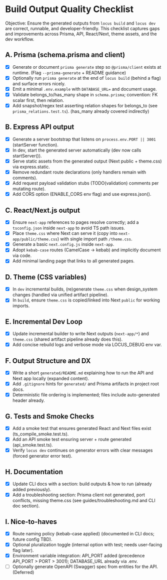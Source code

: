 # Build Output Quality Checklist

Objective: Ensure the generated outputs from `locus build` and `locus dev` are correct, runnable, and developer-friendly. This checklist captures gaps and improvements across Prisma, API, React/Next, theme assets, and the dev workflow.

## A. Prisma (schema.prisma and client)

- [x] Generate or document `prisma generate` step so `@prisma/client` exists at runtime. (Flag `--prisma-generate` + README guidance)
- [x] Optionally run `prisma generate` at the end of `locus build` (behind a flag) and surface errors nicely.
- [x] Emit a minimal `.env.example` with `DATABASE_URL=` and document usage.
- [x] Validate belongs_to/has_many shape in `schema.prisma`; convention: FK scalar first, then relation.
- [x] Add snapshot/regex test asserting relation shapes for belongs_to (see `prisma_relations.test.ts`). (has_many already covered indirectly)

## B. Express API output

- [x] Generate a server bootstrap that listens on `process.env.PORT || 3001` (startServer function).
- [x] In dev, start the generated server automatically (dev now calls startServer()).
- [x] Serve static assets from the generated output (Next public + theme.css) via express.static.
- [x] Remove redundant route declarations (only handlers remain with comments).
- [x] Add request payload validation stubs (TODO(validation) comments per mutating route).
- [x] Add CORS option (ENABLE_CORS env flag) and use express.json().

## C. React/Next.js output

- [x] Ensure `next-app` references to pages resolve correctly; add a `tsconfig.json` inside `next-app` to avoid TS path issues.
- [x] Place `theme.css` where Next can serve it (copy into `next-app/public/theme.css`) with single import path `/theme.css`.
- [x] Generate a basic `next.config.js` inside `next-app`.
- [x] Adopt `kebab-case` routes (CamelCase -> kebab) and implicitly document via code.
- [x] Add minimal landing page that links to all generated pages.

## D. Theme (CSS variables)

- [x] In `dev` incremental builds, (re)generate `theme.css` when design_system changes (handled via unified artifact pipeline).
- [x] In `build`, ensure `theme.css` is copied/linked into Next `public` for working imports.

## E. Incremental Dev Loop

- [x] Update incremental builder to write Next outputs (`next-app/*`) and `theme.css` (shared artifact pipeline already does this).
- [x] Add concise rebuild logs and verbose mode via LOCUS_DEBUG env var.

## F. Output Structure and DX

- [x] Write a short `generated/README.md` explaining how to run the API and Next app locally (expanded content).
- [x] Add `.gitignore` hints for `generated/` and Prisma artifacts in project root docs.
- [x] Deterministic file ordering is implemented; files include auto-generated header already.

## G. Tests and Smoke Checks

- [x] Add a smoke test that ensures generated React and Next files exist (ts_compile_smoke.test.ts).
- [x] Add an API smoke test ensuring server + route generated (api_smoke.test.ts).
- [x] Verify `locus dev` continues on generator errors with clear messages (forced generator error test).

## H. Documentation

- [x] Update CLI docs with a section: build outputs & how to run (already added previously).
- [x] Add a troubleshooting section: Prisma client not generated, port conflicts, missing theme.css (see guides/troubleshooting.md and CLI doc section).

## I. Nice-to-haves

- [x] Route naming policy (kebab-case applied) (documented in CLI docs; future config TBD).
- [x] Optional pluralization toggle (internal option with test; needs user-facing flag later).
- [x] Environment variable integration: API_PORT added (precedence API_PORT > PORT > 3001); DATABASE_URL already via .env.
- [ ] Optionally generate OpenAPI (Swagger) spec from entities for the API. (Deferred)
